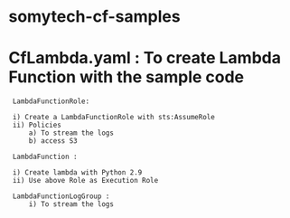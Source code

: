# somytech-cf-samples

   # CfLambda.yaml : To create Lambda Function with the sample code
 
     LambdaFunctionRole:
     
     i) Create a LambdaFunctionRole with sts:AssumeRole
     ii) Policies 
         a) To stream the logs
         b) access S3
         
     LambdaFunction :

     i) Create lambda with Python 2.9
     ii) Use above Role as Execution Role
     
     LambdaFunctionLogGroup :  
         i) To stream the logs
   
   
# 
